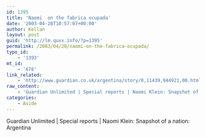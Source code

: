 ```yaml
---
id: 1395
title: 'Naomi  on the fabrica ocupada'
date: '2003-04-28T10:57:07+00:00'
author: Kellan
layout: post
guid: 'http://lm.quxx.info/?p=1395'
permalink: /2003/04/28/naomi-on-the-fabrica-ocupada/
typo_id:
    - '1393'
mt_id:
    - '678'
link_related:
    - 'http://www.guardian.co.uk/argentina/story/0,11439,944921,00.html?=rss'
raw_content:
    - 'Guardian Unlimited | Special reports | Naomi Klein: Snapshot of a nation: Argentina'
categories:
    - Aside
---
```


Guardian Unlimited | Special reports | Naomi Klein: Snapshot of a nation: Argentina
